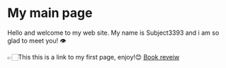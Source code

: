 # My main page

Hello and welcome to my web site. My name is Subject3393 and i am so glad to meet you! 👁




👉🏻This this is a link to my first page, enjoy!😊
[Book reveiw](https://subject3393.github.io/Hello-world/)

